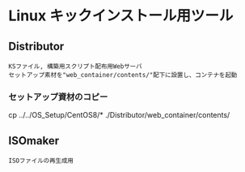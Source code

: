 # Linux キックインストール用ツール

## Distributor
    KSファイル, 構築用スクリプト配布用Webサーバ
    セットアップ素材を"web_container/contents/"配下に設置し、コンテナを起動

### セットアップ資材のコピー
cp ../../OS_Setup/CentOS8/* ./Distributor/web_container/contents/

## ISOmaker
    ISOファイルの再生成用